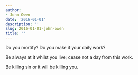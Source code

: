 ```yaml
---
author:
- John Owen
date: '2016-01-01'
description: ''
slug: 2016-01-01-john-owen
title: ''
---
```

Do you mortify? Do you make it your daily work? 

Be always at it whilst you live; cease not a day from this work. 

Be killing sin or it will be killing you.



